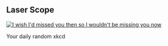 ## Laser Scope
[![I wish I'd missed you then so I wouldn't be missing you now](https://imgs.xkcd.com/comics/laser_scope.jpg)](https://xkcd.com/101/ "I wish I'd missed you then so I wouldn't be missing you now")

Your daily random xkcd
